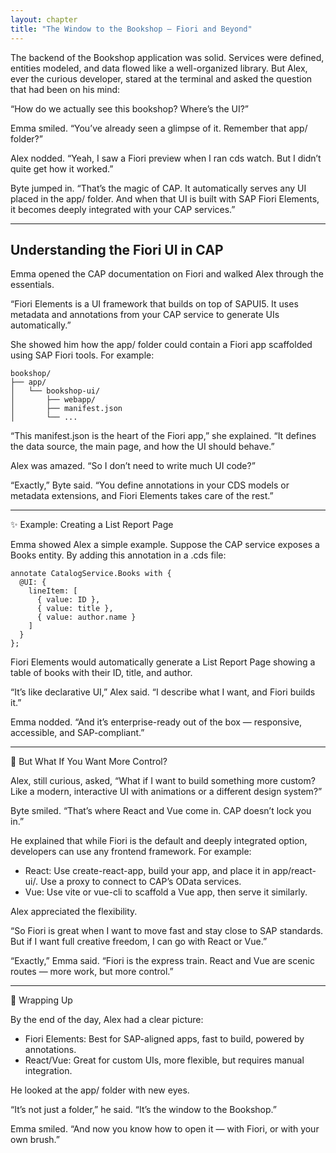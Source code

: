 ```yaml
---
layout: chapter
title: "The Window to the Bookshop — Fiori and Beyond"
---
```


The backend of the Bookshop application was solid. Services were defined, entities modeled, and data flowed like a well-organized library. But Alex, ever the curious developer, stared at the terminal and asked the question that had been on his mind:

“How do we actually see this bookshop? Where’s the UI?”

Emma smiled. “You’ve already seen a glimpse of it. Remember that app/ folder?”

Alex nodded. “Yeah, I saw a Fiori preview when I ran cds watch. But I didn’t quite get how it worked.”

Byte jumped in. “That’s the magic of CAP. It automatically serves any UI placed in the app/ folder. And when that UI is built with SAP Fiori Elements, it becomes deeply integrated with your CAP services.”

---

## Understanding the Fiori UI in CAP

Emma opened the CAP documentation on Fiori and walked Alex through the essentials.

“Fiori Elements is a UI framework that builds on top of SAPUI5. It uses metadata and annotations from your CAP service to generate UIs automatically.”

She showed him how the app/ folder could contain a Fiori app scaffolded using SAP Fiori tools. For example:

```
bookshop/
├── app/
│   └── bookshop-ui/
│       ├── webapp/
│       ├── manifest.json
│       └── ...
```

“This manifest.json is the heart of the Fiori app,” she explained. “It defines the data source, the main page, and how the UI should behave.”

Alex was amazed. “So I don’t need to write much UI code?”

“Exactly,” Byte said. “You define annotations in your CDS models or metadata extensions, and Fiori Elements takes care of the rest.”

---

✨ Example: Creating a List Report Page

Emma showed Alex a simple example. Suppose the CAP service exposes a Books entity. By adding this annotation in a .cds file:

```cds
annotate CatalogService.Books with {
  @UI: {
    lineItem: [
      { value: ID },
      { value: title },
      { value: author.name }
    ]
  }
};
```

Fiori Elements would automatically generate a List Report Page showing a table of books with their ID, title, and author.

“It’s like declarative UI,” Alex said. “I describe what I want, and Fiori builds it.”

Emma nodded. “And it’s enterprise-ready out of the box — responsive, accessible, and SAP-compliant.”

---

🧭 But What If You Want More Control?

Alex, still curious, asked, “What if I want to build something more custom? Like a modern, interactive UI with animations or a different design system?”

Byte smiled. “That’s where React and Vue come in. CAP doesn’t lock you in.”

He explained that while Fiori is the default and deeply integrated option, developers can use any frontend framework. For example:

- React: Use create-react-app, build your app, and place it in app/react-ui/. Use a proxy to connect to CAP’s OData services.
- Vue: Use vite or vue-cli to scaffold a Vue app, then serve it similarly.

Alex appreciated the flexibility.

“So Fiori is great when I want to move fast and stay close to SAP standards. But if I want full creative freedom, I can go with React or Vue.”

“Exactly,” Emma said. “Fiori is the express train. React and Vue are scenic routes — more work, but more control.”

---

🧩 Wrapping Up

By the end of the day, Alex had a clear picture:

- Fiori Elements: Best for SAP-aligned apps, fast to build, powered by annotations.
- React/Vue: Great for custom UIs, more flexible, but requires manual integration.

He looked at the app/ folder with new eyes.

“It’s not just a folder,” he said. “It’s the window to the Bookshop.”

Emma smiled. “And now you know how to open it — with Fiori, or with your own brush.”
